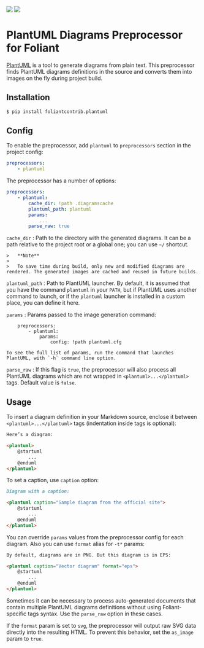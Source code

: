 [![](https://img.shields.io/pypi/v/foliantcontrib.plantuml.svg)](https://pypi.org/project/foliantcontrib.plantuml/) [![](https://img.shields.io/github/v/tag/foliant-docs/foliantcontrib.plantuml.svg?label=GitHub)](https://github.com/foliant-docs/foliantcontrib.plantuml)

# PlantUML Diagrams Preprocessor for Foliant

[PlantUML](http://plantuml.com/) is a tool to generate diagrams from plain text. This preprocessor finds PlantUML diagrams definitions in the source and converts them into images on the fly during project build.

## Installation

```bash
$ pip install foliantcontrib.plantuml
```

## Config

To enable the preprocessor, add `plantuml` to `preprocessors` section in the project config:

```yaml
preprocessors:
    - plantuml
```

The preprocessor has a number of options:

```yaml
preprocessors:
    - plantuml:
        cache_dir: !path .diagramscache
        plantuml_path: plantuml
        params:
            ...
        parse_raw: true
```

`cache_dir`
:   Path to the directory with the generated diagrams. It can be a path relative to the project root or a global one; you can use `~/` shortcut.

    >   **Note**
    >
    >   To save time during build, only new and modified diagrams are rendered. The generated images are cached and reused in future builds.

`plantuml_path`
:   Path to PlantUML launcher. By default, it is assumed that you have the command `plantuml` in your `PATH`, but if PlantUML uses another command to launch, or if the `plantuml` launcher is installed in a custom place, you can define it here.

`params`
:   Params passed to the image generation command:

        preprocessors:
            - plantuml:
                params:
                    config: !path plantuml.cfg

    To see the full list of params, run the command that launches PlantUML, with `-h` command line option.

`parse_raw`
:   If this flag is `true`, the preprocessor will also process all PlantUML diagrams which are not wrapped in `<plantuml>...</plantuml>` tags. Default value is `false`.

## Usage

To insert a diagram definition in your Markdown source, enclose it between `<plantuml>...</plantuml>` tags (indentation inside tags is optional):

```markdown
Here’s a diagram:

<plantuml>
    @startuml
        ...
    @enduml
</plantuml>
```

To set a caption, use `caption` option:

```markdown
Diagram with a caption:

<plantuml caption="Sample diagram from the official site">
    @startuml
        ...
    @enduml
</plantuml>
```

You can override `params` values from the preprocessor config for each diagram. Also you can use `format` alias for `-t*` params:

```markdown
By default, diagrams are in PNG. But this diagram is in EPS:

<plantuml caption="Vector diagram" format="eps">
    @startuml
        ...
    @enduml
</plantuml>
```

Sometimes it can be necessary to process auto-generated documents that contain multiple PlantUML diagrams definitions without using Foliant-specific tags syntax. Use the `parse_raw` option in these cases.

If the `format` param is set to `svg`, the preprocessor will output raw SVG data directly into the resulting HTML. To prevent this behavior, set the `as_image` param to `true`.
